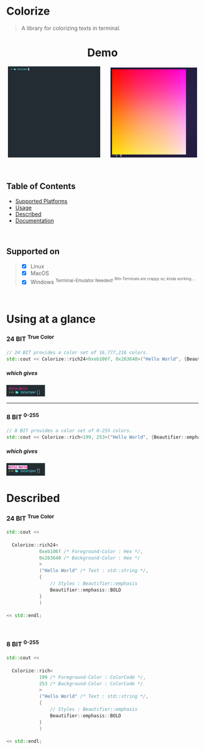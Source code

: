 # Colorize
> A library for colorizing texts in terminal.

<h1 align="center">Demo</h1>
<p align="center" width=100%">
  <img width="48%" src="assets/colorize-demo.gif" alt="Demo GIF">
  &nbsp; &nbsp; &nbsp;
  <img width="45%" src="assets/gradient-demo.png" alt="Demo Gradiant">
</p>

<br>

## Table of Contents

- [Supported Platforms](#supported-on)
- [Usage](#use-at-a-glance)
- [Described](#described)
- [Documentation](#documentation)

<br>

## Supported on

> - [x] Linux
> - [x] MacOS
> - [x] Windows  <sup>Terminal-Emulator Needed! <sup> Win-Terminals are crappy so, kinda working...</sup></sup>

<br>

# Using at a glance

### 24 BIT <sup>True Color</sup>
```C++
// 24 BIT provides a color set of 16,777,216 colors.
std::cout << Colorize::rich24<0xeb106f, 0x263640>("Hello World", {Beautifier::emphasis::BOLD}) << std::endl;
```
##### which gives
<img width="20%" src="assets/example-001.png" alt="Example">

***

### 8 BIT <sup>0-255</sup>
```C++
// 8 BIT provides a color set of 0-255 colors.
std::cout << Colorize::rich<199, 253>("Hello World", {Beautifier::emphasis::BOLD}) << std::endl;
```
##### which gives
<img width="20%" src="assets/example-002.png" alt="Example">

<br>

# Described

### 24 BIT <sup>True Color</sup>
```CPP
std::cout <<

  Colorize::rich24<
            0xeb106f /* Foreground-Color : Hex */,
            0x263640 /* Background-Color : Hex */
            >
            ("Hello World" /* Text : std::string */,
            {
                // Styles : Beautifier::emphasis
                Beautifier::emphasis::BOLD
            }
            )

<< std::endl;
```

<br>

### 8 BIT <sup>0-255</sup>
```CPP
std::cout <<

  Colorize::rich<
            199 /* Foreground-Color : ColorCode */,
            253 /* Background-Color : ColorCode */
            >
            ("Hello World" /* Text : std::string */,
            {
                // Styles : Beautifier::emphasis
                Beautifier::emphasis::BOLD
            }
            )

<< std::endl;
```
